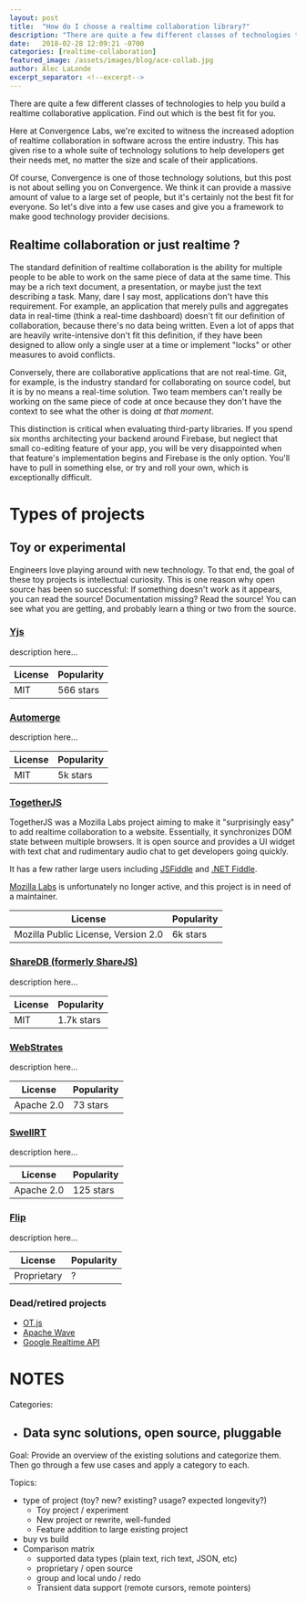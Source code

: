 ```yaml
---
layout: post
title:  "How do I choose a realtime collaboration library?"
description: "There are quite a few different classes of technologies to help you build a realtime collaborative application.  Find out which is the best fit for you."
date:   2018-02-28 12:09:21 -0700
categories: [realtime-collaboration]
featured_image: /assets/images/blog/ace-collab.jpg
author: Alec LaLonde
excerpt_separator: <!--excerpt-->
---
```

There are quite a few different classes of technologies to help you build a realtime collaborative application.  Find out which is the best fit for you.
<!--excerpt-->
Here at Convergence Labs, we're excited to witness the increased adoption of realtime collaboration in software across the entire industry. This has given rise to a whole suite of technology solutions to help developers get their needs met, no matter the size and scale of their applications.  

Of course, Convergence is one of those technology solutions, but this post is not about selling you on Convergence.  We think it can provide a massive amount of value to a large set of people, but it's certainly not the best fit for everyone. So let's dive into a few use cases and give you a framework to make good technology provider decisions.

## Realtime collaboration or just realtime ?
The standard definition of realtime collaboration is the ability for multiple people to be able to work on the same piece of data at the same time.  This may be a rich text document, a presentation, or maybe just the text describing a task.  Many, dare I say most, applications don't have this requirement.  For example, an application that merely pulls and aggregates data in real-time (think a real-time dashboard) doesn't fit our definition of collaboration, because there's no data being written.  Even a lot of apps that are heavily write-intensive don't fit this definition, if they have been designed to allow only a single user at a time or implement "locks" or other measures to avoid conflicts.

Conversely, there are collaborative applications that are not real-time.  Git, for example, is the industry standard for collaborating on source codel, but it is by no means a real-time solution.  Two team members can't really be working on the same piece of code at once because they don't have the context to see what the other is doing _at that moment_.

This distinction is critical when evaluating third-party libraries.  If you spend six months architecting your backend around Firebase, but neglect that small co-editing feature of your app, you will be very disappointed when that feature's implementation begins and Firebase is the only option. You'll have to pull in something else, or try and roll your own, which is exceptionally difficult.  

# Types of projects

## Toy or experimental 
Engineers love playing around with new technology.  To that end, the goal of these toy projects is intellectual curiosity.  This is one reason why open source has been so successful: If something doesn't work as it appears, you can read the source! Documentation missing?  Read the source!  You can see what you are getting, and probably learn a thing or two from the source.

### [Yjs](http://y-js.org/)

description here...

| License | Popularity |
| --- | --- |
| MIT | 566 stars |


### [Automerge](https://github.com/automerge/automerge)

description here...

| License | Popularity |
| --- | --- |
| MIT | 5k stars |


### [TogetherJS](https://togetherjs.com/)

TogetherJS was a Mozilla Labs project aiming to make it "surprisingly easy" to add realtime collaboration to a website.  Essentially, it synchronizes DOM state between multiple browsers.  It is open source and provides a UI widget with text chat and rudimentary audio chat to get developers going quickly.

It has a few rather large users including [JSFiddle](https://jsfiddle.net/) and [.NET Fiddle](http://dotnetfiddle.net/).

[Mozilla Labs](http://www.mozillalabs.com/) is unfortunately no longer active, and this project is in need of a maintainer.

| License | Popularity |
| --- | --- |
| Mozilla Public License, Version 2.0 | 6k stars |


### [ShareDB (formerly ShareJS)](https://github.com/share/sharedb)

description here...

| License | Popularity |
| --- | --- |
| MIT | 1.7k stars |

### [WebStrates](https://webstrates.github.io)

description here...

| License | Popularity |
| --- | --- |
| Apache 2.0 | 73 stars |


### [SwellRT](http://swellrt.org/)

description here...

| License | Popularity |
| --- | --- |
| Apache 2.0 | 125 stars |


### [Flip](https://irisate.com/)

description here...

| License | Popularity |
| --- | --- |
| Proprietary | ? |


### Dead/retired projects

- [OT.js](https://github.com/Operational-Transformation/ot.js)
- [Apache Wave](http://incubator.apache.org/projects/wave.html)
- [Google Realtime API](https://developers.google.com/google-apps/realtime/overview)


# NOTES

Categories:
- Data sync solutions, open source, pluggable
  - 

Goal: Provide an overview of the existing solutions and categorize them.  Then go through a few use cases and apply a category to each.

Topics:
- type of project (toy? new? existing? usage? expected longevity?)
  - Toy project / experiment
  - New project or rewrite, well-funded 
  - Feature addition to large existing project
- buy vs build
- Comparison matrix
  - supported data types (plain text, rich text, JSON, etc)
  - proprietary / open source
  - group and local undo / redo
  - Transient data support (remote cursors, remote pointers)